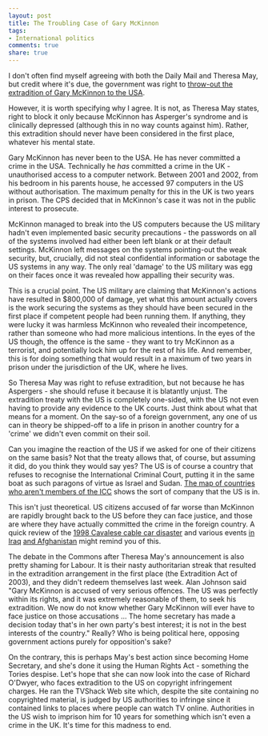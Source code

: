 ```yaml
---
layout: post
title: The Troubling Case of Gary McKinnon
tags:
- International politics
comments: true
share: true
---
```


I don't often find myself agreeing with both the Daily Mail and Theresa May, but credit where it's due, the government was right to <a href="http://www.bbc.co.uk/news/uk-19957138">throw-out the extradition of Gary McKinnon to the USA</a>.

However, it is worth specifying why I agree. It is not, as Theresa May states, right to block it only because McKinnon has Asperger's syndrome and is clinically depressed (although this in no way counts against him). Rather, this extradition should never have been considered in the first place, whatever his mental state.

Gary McKinnon has never been to the USA. He has never committed a crime in the USA. Technically he <em>has</em> committed a crime in the UK - unauthorised access to a computer network. Between 2001 and 2002, from his bedroom in his parents house, he accessed 97 computers in the US without authorisation. The maximum penalty for this in the UK is two years in prison. The CPS decided that in McKinnon's case it was not in the public interest to prosecute.

McKinnon managed to break into the US computers because the US military hadn't even implemented basic security precautions - the passwords on all of the systems involved had either been left blank or at their default settings. McKinnon left messages on the systems pointing-out the weak security, but, crucially, did not steal confidential information or sabotage the US systems in any way. The only real 'damage' to the US military was egg on their faces once it was revealed how appalling their security was.

This is a crucial point. The US military are claiming that McKinnon's actions have resulted in $800,000 of damage, yet what this amount actually covers is the work securing the systems as they should have been secured in the first place if competent people had been running them. If anything, they were lucky it was harmless McKinnon who revealed their incompetence, rather than someone who had more malicious intentions. In the eyes of the US though, the offence is the same - they want to try McKinnon as a terrorist, and potentially lock him up for the rest of his life. And remember, this is for doing something that would result in a maximum of two years in prison under the jurisdiction of the UK, where he lives.

So Theresa May was right to refuse extradition, but not because he has Aspergers - she should refuse it because it is blatantly unjust. The extradition treaty with the US is completely one-sided, with the US not even having to provide any evidence to the UK courts. Just think about what that means for a moment. On the say-so of a foreign government, any one of us can in theory be shipped-off to a life in prison in another country for a 'crime' we didn't even commit on their soil.

Can you imagine the reaction of the US if we asked for one of their citizens on the same basis? Not that the treaty allows that, of course, but assuming it did, do you think they would say yes? The US is of course a country that refuses to recognise the International Criminal Court, putting it in the same boat as such paragons of virtue as Israel and Sudan. <a href="http://upload.wikimedia.org/wikipedia/commons/thumb/8/83/ICC_member_states_world_map.png/400px-ICC_member_states_world_map.png">The map of countries who aren't members of the ICC</a> shows the sort of company that the US is in. 

This isn't just theoretical. US citizens accused of far worse than McKinnon are rapidly brought back to the US before they can face justice, and those are where they have actually committed the crime in the foreign country. A quick review of the <a href="http://en.wikipedia.org/wiki/Cavalese_cable_car_disaster_(1998)">1998 Cavalese cable car disaster</a> and various events <a href="http://en.wikipedia.org/wiki/Haditha_killings">in Iraq</a> <a href="http://en.wikipedia.org/wiki/2007_Shinwar_shooting">and Afghanistan</a> might remind you of this. 

The debate in the Commons after Theresa May's announcement is also pretty shaming for Labour. It is their nasty authoritarian streak that resulted in the extradition arrangement in the first place (the Extradition Act of 2003), and they didn't redeem themselves last week. Alan Johnson said "Gary McKinnon is accused of very serious offences. The US was perfectly within its rights, and it was extremely reasonable of them, to seek his extradition. We now do not know whether Gary McKinnon will ever have to face justice on those accusations ... The home secretary has made a decision today that's in her own party's best interest; it is not in the best interests of the country." Really? Who is being political here, opposing government actions purely for opposition's sake?

On the contrary, this is perhaps May's best action since becoming Home Secretary, and she's done it using the Human Rights Act - something the Tories despise. Let's hope that she can now look into the case of Richard O'Dwyer, who faces extradition to the US on copyright infringement charges. He ran the TVShack Web site which, despite the site containing no copyrighted material, is judged by US authorities to infringe since it contained links to places where people can watch TV online. Authorities in the US wish to imprison him for 10 years for something which isn't even a crime in the UK. It's time for this madness to end.
